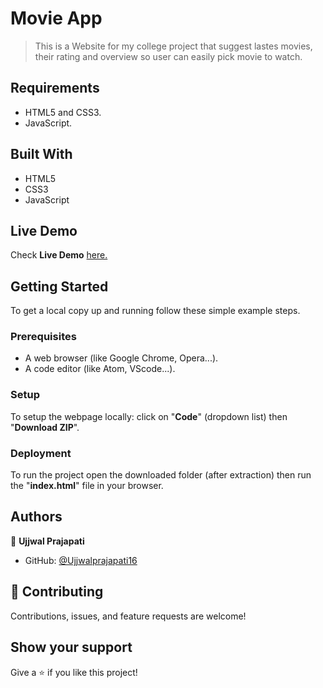 # Movie App

> This is a Website for my college project that suggest lastes movies, their rating and overview so user can easily pick movie to watch.


## Requirements

- HTML5 and CSS3.
- JavaScript.

## Built With

- HTML5
- CSS3
- JavaScript

## Live Demo

Check **Live Demo** [here.](https://ujjwalprajapati16.github.io/Movie_app/)

## Getting Started

To get a local copy up and running follow these simple example steps.

### Prerequisites

- A web browser (like Google Chrome, Opera...).
- A code editor (like Atom, VScode...).

### Setup

To setup the webpage locally: click on "**Code**" (dropdown list) then "**Download ZIP**".

### Deployment

To run the project open the downloaded folder (after extraction) then run the "**index.html**" file in your browser.

## Authors

👤 **Ujjwal Prajapati**

- GitHub: [@Ujjwalprajapati16](https://github.com/Ujjwalprajapati16)
<!-- - LinkedIn: [Manel Hammouche](https://www.linkedin.com/in/manel-hammouche/) -->

## 🤝 Contributing

Contributions, issues, and feature requests are welcome!

## Show your support

Give a ⭐️ if you like this project!
